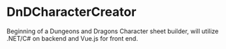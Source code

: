 # DnDCharacterCreator

Beginning of a Dungeons and Dragons Character sheet builder, will utilize .NET/C# on backend and Vue.js for front end.
